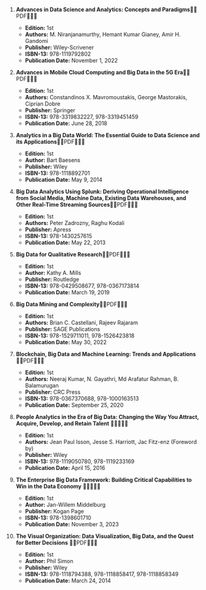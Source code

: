 1. **Advances in Data Science and Analytics: Concepts and Paradigms**🚨🚨PDF🚨🚨🚨
   - **Edition:** 1st
   - **Authors:** M. Niranjanamurthy, Hemant Kumar Gianey, Amir H. Gandomi
   - **Publisher:** Wiley-Scrivener
   - **ISBN-13:** 978-1119792802
   - **Publication Date:** November 1, 2022

2. **Advances in Mobile Cloud Computing and Big Data in the 5G Era**🚨🚨PDF🚨🚨🚨
   - **Edition:** 1st
   - **Authors:** Constandinos X. Mavromoustakis, George Mastorakis, Ciprian Dobre
   - **Publisher:** Springer
   - **ISBN-13:** 978-3319832227, 978-3319451459
   - **Publication Date:** June 28, 2018

3. **Analytics in a Big Data World: The Essential Guide to Data Science and its Applications**🚨🚨PDF🚨🚨🚨
   - **Edition:** 1st
   - **Author:** Bart Baesens
   - **Publisher:** Wiley
   - **ISBN-13:** 978-1118892701
   - **Publication Date:** May 9, 2014

4. **Big Data Analytics Using Splunk: Deriving Operational Intelligence from Social Media, Machine Data, Existing Data Warehouses, and Other Real-Time Streaming Sources**🚨🚨PDF🚨🚨🚨
   - **Edition:** 1st
   - **Authors:** Peter Zadrozny, Raghu Kodali
   - **Publisher:** Apress
   - **ISBN-13:** 978-1430257615
   - **Publication Date:** May 22, 2013

5. **Big Data for Qualitative Research**🚨🚨PDF🚨🚨🚨
   - **Edition:** 1st
   - **Author:** Kathy A. Mills
   - **Publisher:** Routledge
   - **ISBN-13:** 978-0429508677, 978-0367173814
   - **Publication Date:** March 19, 2019

6. **Big Data Mining and Complexity**🚨🚨PDF🚨🚨🚨
   - **Edition:** 1st
   - **Authors:** Brian C. Castellani, Rajeev Rajaram
   - **Publisher:** SAGE Publications
   - **ISBN-13:** 978-1529711011, 978-1526423818
   - **Publication Date:** May 30, 2022

7. **Blockchain, Big Data and Machine Learning: Trends and Applications** 🚨🚨PDF🚨🚨🚨
   - **Edition:** 1st
   - **Authors:** Neeraj Kumar, N. Gayathri, Md Arafatur Rahman, B. Balamurugan
   - **Publisher:** CRC Press
   - **ISBN-13:** 978-0367370688, 978-1000163513
   - **Publication Date:** September 25, 2020

8. **People Analytics in the Era of Big Data: Changing the Way You Attract, Acquire, Develop, and Retain Talent** 🚨🚨🚨🚨🚨
   - **Edition:** 1st
   - **Authors:** Jean Paul Isson, Jesse S. Harriott, Jac Fitz-enz (Foreword by)
   - **Publisher:** Wiley
   - **ISBN-13:** 978-1119050780, 978-1119233169
   - **Publication Date:** April 15, 2016

9. **The Enterprise Big Data Framework: Building Critical Capabilities to Win in the Data Economy** 🚨🚨🚨🚨🚨
   - **Edition:** 1st
   - **Author:** Jan-Willem Middelburg
   - **Publisher:** Kogan Page
   - **ISBN-13:** 978-1398601710
   - **Publication Date:** November 3, 2023

10. **The Visual Organization: Data Visualization, Big Data, and the Quest for Better Decisions** 🚨🚨PDF🚨🚨🚨
    - **Edition:** 1st
    - **Author:** Phil Simon
    - **Publisher:** Wiley
    - **ISBN-13:** 978-1118794388, 978-1118858417, 978-1118858349
    - **Publication Date:** March 24, 2014
